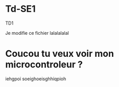# Td-SE1
TD1

Je modifie ce fichier lalalalalal

# Coucou tu veux voir mon microcontroleur ?
iehgpoi
soeighoeisghhiqpioh

